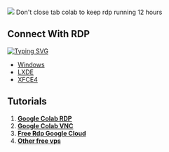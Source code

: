 ###
![](https://1.bp.blogspot.com/-y9Y3RURi3wg/YUSbxRPX4gI/AAAAAAAAD6w/Mcfb5Mm_64cJ2XffBHUYTRSix8QDOAu4ACLcBGAsYHQ/s0/RDP%2BColab%2B%25281%2529.gif)
Don't close tab colab to keep rdp running 12 hours
## __Connect With RDP__
[![Typing SVG](https://readme-typing-svg.herokuapp.com?color=16D400&size=25&width=770&lines=Free+RDP+Google+Colab+Free+RDP+Google+Cloud)](https://git.io/typing-svg)
- [Windows](https://www.akuh.net/2021/08/free-rdp-colab.html)
- [LXDE](https://www.akuh.net/2021/09/lxde-desktop-on-google.html)
- [XFCE4](https://colab.research.google.com/github/akuhnet/w-colab/blob/main/xrdp.ipynb)


###
###
## __Tutorials__

1. [__Google Colab RDP__](https://www.akuh.net/2021/08/free-rdp-colab.htm)
1. [__Google Colab VNC__](https://www.akuh.net/2021/06/lifetime-google-colaboratory.html)
1. [__Free Rdp Google Cloud__](https://www.akuh.net/2021/05/vps-google-cloud-free-lifetime-update.html)
1. [__Other free vps__](https://www.akuh.net/search/label/Vps)

###
###

